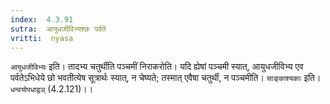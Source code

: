 ```yaml
---
index:  4.3.91
sutra:  आयुधजीविभ्यश्छः पर्वते
vritti:  nyasa
---
```


`आयुधजीविभ्यः` इति। तादभ्य चतुर्थीति पञ्चमीं निराकरोति। यदि ह्येषां पञ्चमी स्यात्, आयुधजीविभ्य एव पर्वतेऽभिधेये छो भवतीत्येष सूत्रार्थः स्यात्, न चेष्यते; तस्मात् एवैषा चतुर्थी, न पञ्चमीति। `साङ्काश्यकाः` इति। `धन्वयोपधाद्वञ्` (4.2.121)।।

